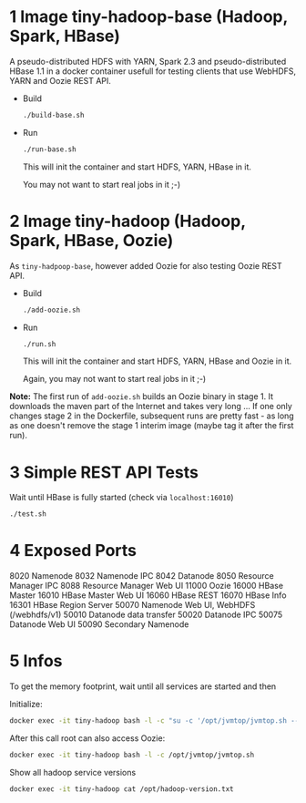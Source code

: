 # 1 Image tiny-hadoop-base (Hadoop, Spark, HBase)
A pseudo-distributed HDFS with YARN, Spark 2.3 and pseudo-distributed HBase 1.1 in a docker container usefull for testing clients that use WebHDFS, YARN and Oozie REST API.


- Build

    ```bash
    ./build-base.sh
    ```

- Run

    ```bash
    ./run-base.sh
    ```

    This will init the container and start HDFS, YARN, HBase in it.

    You may not want to start real jobs in it ;-)


# 2 Image tiny-hadoop (Hadoop, Spark, HBase, Oozie)
As `tiny-hadpoop-base`, however added Oozie for also testing Oozie REST API.

- Build

    ```bash
    ./add-oozie.sh
    ```


- Run

    ```bash
    ./run.sh
    ```

    This will init the container and start HDFS, YARN, HBase and Oozie in it.

    Again, you may not want to start real jobs in it ;-)

**Note:** The first run of `add-oozie.sh` builds an Oozie binary in stage 1. It downloads the maven part of the Internet and takes very long ...
If one only changes stage 2 in the Dockerfile, subsequent runs are pretty fast - as long as one doesn't remove the stage 1 interim image (maybe tag it after the first run).



# 3 Simple REST API Tests

Wait until HBase is fully started (check via `localhost:16010`)
```bash
./test.sh
```

# 4 Exposed Ports

8020 Namenode
8032 Namenode IPC
8042 Datanode
8050 Resource Manager IPC
8088 Resource Manager Web UI
11000 Oozie
16000 HBase Master
16010 HBase Master Web UI
16060 HBase REST
16070 HBase Info
16301 HBase Region Server
50070 Namenode Web UI, WebHDFS (/webhdfs/v1)
50010 Datanode data transfer
50020 Datanode IPC
50075 Datanode Web UI
50090 Secondary Namenode

# 5 Infos

To get the memory footprint, wait until all services are started and then

Initialize:

```bash
docker exec -it tiny-hadoop bash -l -c "su -c '/opt/jvmtop/jvmtop.sh --once' oozie"
```

After this call root can also access Oozie:

```bash
docker exec -it tiny-hadoop bash -l -c /opt/jvmtop/jvmtop.sh
```

Show all hadoop service versions

```bash
docker exec -it tiny-hadoop cat /opt/hadoop-version.txt
```

